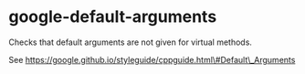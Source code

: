 google-default-arguments
========================

Checks that default arguments are not given for virtual methods.

See
https://google.github.io/styleguide/cppguide.html\#Default\_Arguments
